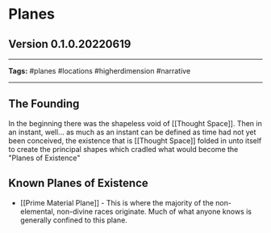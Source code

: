 # Planes
## Version 0.1.0.20220619
---

**Tags:** #planes #locations #higherdimension #narrative

---

## The Founding
In the beginning there was the shapeless void of [[Thought Space]]. Then in an instant, well... as much as an instant can be defined as time had not yet been conceived, the existence that is [[Thought Space]] folded in unto itself to create the principal shapes which cradled what would become the "Planes of Existence"


## Known Planes of Existence
* [[Prime Material Plane]] - This is where the majority of the non-elemental, non-divine races originate. Much of what anyone knows is generally confined to this plane.